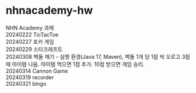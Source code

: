 # nhnacademy-hw
NHN Academy 과제
<br/>
20240222 TicTacToe
<br/>
20240227 포커 게임
<br/>
20240229 스타크래프트
<br/>
20240308 벽돌 깨기 - 실행 환경(Java 17, Maven), 벽돌 1개 당 1점 씩 오르고 3점 때 아이템 나옴. 아이템 먹으면 1점 추가. 10점 받으면 게임 승리.
<br/>
20240314 Cannon Game
<br/>
20240319 recorder
<br/>
20240321 bingo
<br/>
